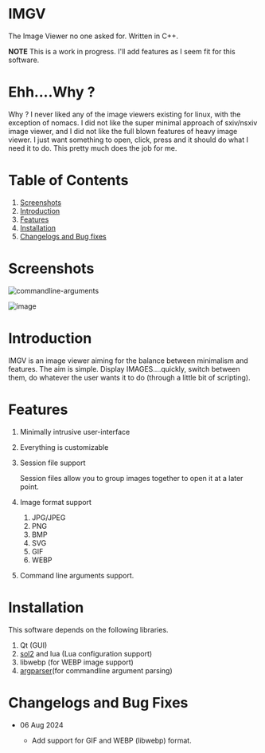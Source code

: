 # IMGV

The Image Viewer no one asked for.
Written in C++.

**NOTE** This is a work in progress. I'll add features as I seem fit for this software.

# Ehh....Why ?

Why ? I never liked any of the image viewers existing for linux, with the exception of nomacs. I did not like the super minimal approach of sxiv/nsxiv image viewer, and I did not like the full blown features of heavy image viewer. I just want something to open, click, press and it should do what I need it to do. This pretty much does the job for me.

# Table of Contents

1. [Screenshots](#screenshots)
2. [Introduction](#introduction)
3. [Features](#features)
4. [Installation](#installation)
5. [Changelogs and Bug fixes](#changelogs)

<a name="screenshots" />

# Screenshots

![commandline-arguments](https://github.com/user-attachments/assets/f2f912e8-a50b-45fd-b574-bc77c4b80f6a)

![image](https://github.com/user-attachments/assets/c5f42acb-0760-45e7-a41d-11fac2570c41)

<a name="introduction" />

# Introduction

IMGV is an image viewer aiming for the balance between minimalism and features. The aim is simple. Display IMAGES....quickly, switch between them, do whatever the user wants it to do (through a little bit of scripting).

<a name="features" />

# Features

1. Minimally intrusive user-interface
2. Everything is customizable
3. Session file support

    Session files allow you to group images together to open it at a later point.

4. Image format support
    1. JPG/JPEG
    2. PNG
    3. BMP
    4. SVG
    5. GIF
    6. WEBP

5. Command line arguments support.

<a name="installation" />

# Installation

This software depends on the following libraries.

1. Qt (GUI)
2. [sol2](https://github.com/ThePhD/sol2) and lua (Lua configuration support)
3. libwebp (for WEBP image support)
4. [argparser](https://github.com/p-ranav/argparse)(for commandline argument parsing)

<a name="changelogs" />

# Changelogs and Bug Fixes

- 06 Aug 2024

    - Add support for GIF and WEBP (libwebp) format.
